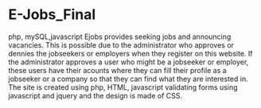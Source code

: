 # E-Jobs_Final
php, mySQL,javascript
Ejobs provides seeking jobs and announcing vacancies. 
This is possible due to the administrator who approves or dennies the jobseekers or employers when they register on this website.
If the administrator approves a user who might be a jobseeker or employer, these users have their acounts 
where they can fill their profile as a jobseeker or a company so that they can find what they are interested in.
The site is created using php, HTML, javascript validating forms using javascript and jquery and the design is made of CSS.

